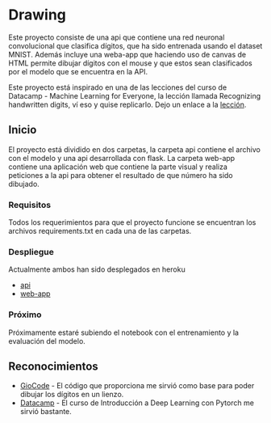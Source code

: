 # Drawing

Este proyecto consiste de una api que contiene una red neuronal convolucional que clasifica dígitos, que ha sido entrenada usando el dataset MNIST. Además incluye una weba-app que haciendo uso de canvas de HTML permite dibujar dígitos con el mouse y que estos sean clasificados por el modelo que se encuentra en la API.

Este proyecto está inspirado en una de las lecciones del curso de Datacamp - Machine Learning for Everyone, la lección llamada Recognizing handwritten digits, ví eso y quise replicarlo. Dejo un enlace a la [lección](https://campus.datacamp.com/courses/machine-learning-for-everyone/what-is-machine-learning?ex=2).

## Inicio

El proyecto está dividido en dos carpetas, la carpeta api contiene el archivo con el modelo y una api desarrollada con flask. La carpeta web-app contiene una aplicación web que contiene la parte visual y realiza peticiones a la api para obtener el resultado de que número ha sido dibujado.

### Requisitos

Todos los requerimientos para que el proyecto funcione se encuentran los archivos requirements.txt en cada una de las carpetas.

### Despliegue

Actualmente ambos han sido desplegados en heroku
* [api](https://digits4app.herokuapp.com/)
* [web-app](https://digits4appf.herokuapp.com/)

### Próximo

Próximamente estaré subiendo el notebook con el entrenamiento y la evaluación del modelo.

## Reconocimientos

* [GioCode](https://www.youtube.com/watch?v=r4MkwQi-4rE) - El código que proporciona me sirvió como base para poder dibujar los dígitos en un lienzo.
* [Datacamp](https://learn.datacamp.com/courses/introduction-to-deep-learning-with-pytorch) - El curso de Introducción a Deep Learning con Pytorch me sirvió bastante.


